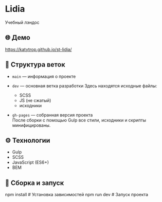 # Lidia 

Учебный лэндос 

## 🌐 Демо

https://katytrop.github.io/st-lidia/

## 📁 Структура веток

- `main` — информация о проекте
  
- `dev` — основная ветка разработки
  Здесь находятся исходные файлы:  
  - SCSS  
  - JS (не сжатый)  
  - исходники
    
- `gh-pages` — собранная версия проекта  
  После сборки с помощью Gulp все стили, исходники и скрипты минифицированы.

## ⚙️ Технологии

- Gulp
- SCSS
- JavaScript (ES6+)
- BEM 

## 🚀 Сборка и запуск

npm install     # Установка зависимостей
npm run dev     # Запуск проекта
